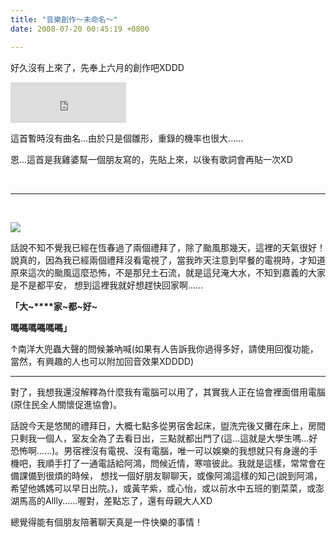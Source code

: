 ```yaml
---
title: "音樂創作～未命名～"
date: 2008-07-20 00:45:19 +0800

---
```



好久沒有上來了，先奉上六月的創作吧XDDD



<iframe marginwidth="0" marginheight="0" src="http://vlog.xuite.net/vlog/guest/external.php?media_id=NFVvZURwLTEyNjAwMDIuZmx2&pt=2&ar=0&as=0" frameborder="0" width="185" scrolling="no" height="65"></iframe>



這首暫時沒有曲名...由於只是個雛形，重錄的機率也很大......



恩...這首是我雞婆幫一個朋友寫的，先貼上來，以後有歌詞會再貼一次XD



&nbsp;



---



&nbsp;



![](/images/slum-area/161_5.jpg)







話說不知不覺我已經在恆春過了兩個禮拜了，除了颱風那幾天，這裡的天氣很好！說真的，因為我已經兩個禮拜沒看電視了，當我昨天注意到早餐的電視時，才知道原來這次的颱風這麼恐怖，不是那兒土石流，就是這兒淹大水，不知到嘉義的大家是不是都平安， 想到這裡我就好想趕快回家啊......



**「大~****家~都~好~**



**嗎~~嗎~~嗎~~嗎~~嗎~~嗎~~」**



↑南洋大兜蟲大聲的問候兼吶喊(如果有人告訴我你過得多好，請使用回復功能，當然，有興趣的人也可以附加回音效果XDDDD)



---



對了，我想我還沒解釋為什麼我有電腦可以用了，其實我人正在協會裡面借用電腦(原住民全人關懷促進協會)。



話說今天是悠閒的禮拜日，大概七點多從男宿舍起床，盥洗完後又攤在床上，房間只剩我一個人，室友全為了去看日出，三點就都出門了(這...這就是大學生嗎...好恐怖啊......)。男宿裡沒有電視、沒有電腦，唯一可以娛樂的我想就只有身邊的手機吧，我順手打了一通電話給阿鴻，問候近情，寒喧彼此。我就是這樣，常常會在備課備到很煩的時候， 想找一個好朋友聊聊天，或像阿鴻這樣的知己(說到阿鴻，希望他媽媽可以早日出院。)，或黃芊紫，或心怡，或以前水中五班的劉菜菜，或澎湖馬高的Allly......喔對，差點忘了，還有母親大人XD



總覺得能有個朋友陪著聊天真是一件快樂的事情！


